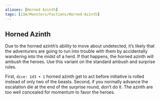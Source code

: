 ```yaml
---
aliases: [Horned Azinth]
tags: [13A/Monsters/Factions/Horned-Azinth]
---
```


## Horned Azinth

Due to the horned azinth’s ability to move about undetected, it’s likely that the adventurers are going to run into trouble with them by accidentally wandering into the midst of a herd. If that happens, the horned azinth will ambush the heroes. Use this variant on the standard ambush and surprise rules.

First, `dice: 1d3 + 1` horned azinth get to act before initiative is rolled instead of only two of the beasts. Second, if you normally advance the escalation die at the end of the surprise round, don’t do it. The azinth are too well concealed for momentum to favor the heroes.